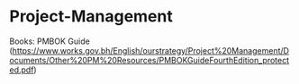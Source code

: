 # Project-Management


Books:
PMBOK Guide (https://www.works.gov.bh/English/ourstrategy/Project%20Management/Documents/Other%20PM%20Resources/PMBOKGuideFourthEdition_protected.pdf)
